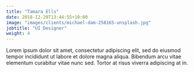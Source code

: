 ```yaml
---
title: "Tamara Ells"
date: 2018-12-20T13:44:55+10:00
image: "images/clients/michael-dam-258165-unsplash.jpg"
jobtitle: "UI Designer"
weight: 4
---
```


Lorem ipsum dolor sit amet, consectetur adipiscing elit, sed do eiusmod tempor incididunt ut labore et dolore magna aliqua. Bibendum arcu vitae elementum curabitur vitae nunc sed. Tortor at risus viverra adipiscing at in.
